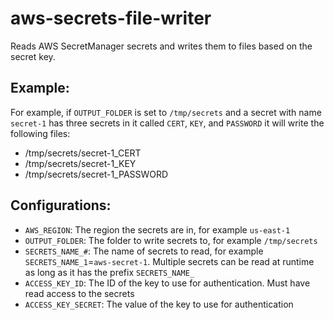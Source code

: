 # aws-secrets-file-writer

Reads AWS SecretManager secrets and writes them to files based on the secret key.

## Example:

For example, if `OUTPUT_FOLDER` is set to `/tmp/secrets` and a secret with name `secret-1` has three secrets in it called `CERT`, `KEY`, and `PASSWORD` it will write the following files:

- /tmp/secrets/secret-1_CERT
- /tmp/secrets/secret-1_KEY
- /tmp/secrets/secret-1_PASSWORD

## Configurations:

- `AWS_REGION`: The region the secrets are in, for example `us-east-1`
- `OUTPUT_FOLDER`: The folder to write secrets to, for example `/tmp/secrets`
- `SECRETS_NAME_#`: The name of secrets to read, for example `SECRETS_NAME_1`=`aws-secret-1`. Multiple secrets can be read at runtime as long as it has the prefix `SECRETS_NAME_`
- `ACCESS_KEY_ID`: The ID of the key to use for authentication. Must have read access to the secrets
- `ACCESS_KEY_SECRET`: The value of the key to use for authentication
